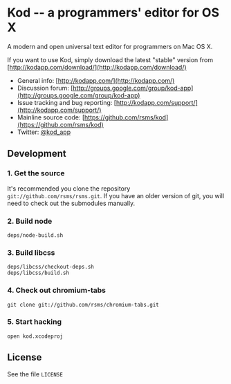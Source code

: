# Kod -- a programmers' editor for OS X

A modern and open universal text editor for programmers on Mac OS X.

If you want to use Kod, simply download the latest "stable" version from [http://kodapp.com/download/](http://kodapp.com/download/)

- General info: [http://kodapp.com/](http://kodapp.com/)
- Discussion forum: [http://groups.google.com/group/kod-app](http://groups.google.com/group/kod-app)
- Issue tracking and bug reporting: [http://kodapp.com/support/](http://kodapp.com/support/)
- Mainline source code: [https://github.com/rsms/kod](https://github.com/rsms/kod)
- Twitter: [@kod_app](http://twitter.com/kod_app)

## Development

### 1. Get the source

It's recommended you clone the repository `git://github.com/rsms/rsms.git`. If you have an older version of git, you will need to check out the submodules
manually.

### 2. Build node

    deps/node-build.sh

### 3. Build libcss

    deps/libcss/checkout-deps.sh
    deps/libcss/build.sh

### 4. Check out chromium-tabs

    git clone git://github.com/rsms/chromium-tabs.git

### 5. Start hacking

    open kod.xcodeproj


## License

See the file `LICENSE`
